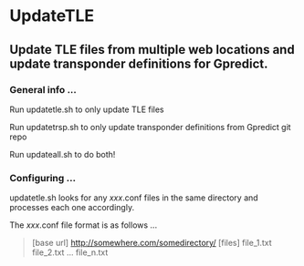 # UpdateTLE
## Update TLE files from multiple web locations and update transponder definitions for Gpredict.
### General info ...
Run updatetle.sh to only update TLE files

Run updatetrsp.sh to only update transponder definitions from Gpredict git repo

Run updateall.sh to do both!

### Configuring ...
updatetle.sh looks for any *xxx*.conf files in the same directory and processes each one accordingly.

The *xxx*.conf file format is as follows ...

> [base url]
> http://somewhere.com/somedirectory/
> [files]
> file_1.txt
> file_2.txt
> ...
> file_n.txt


